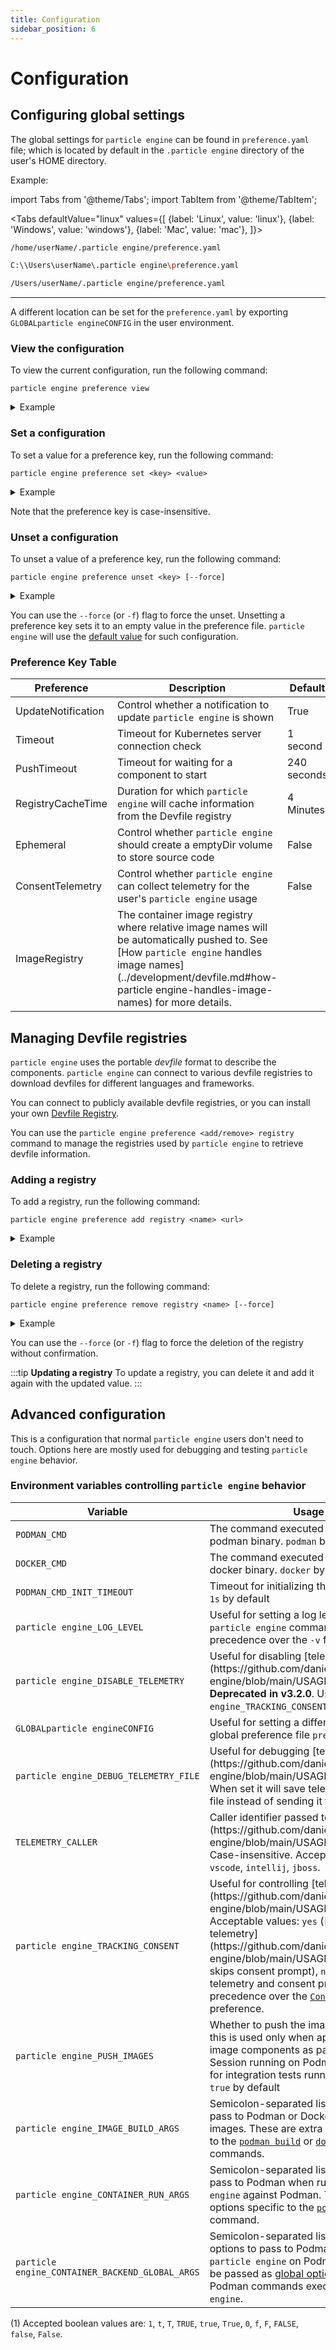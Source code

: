 ```yaml
---
title: Configuration
sidebar_position: 6
---
```

# Configuration

## Configuring global settings

The global settings for `particle engine` can be found in `preference.yaml` file; which is located by default in the `.particle engine` directory of the user's HOME directory.

Example:

import Tabs from '@theme/Tabs';
import TabItem from '@theme/TabItem';

<Tabs
defaultValue="linux"
values={[
{label: 'Linux', value: 'linux'},
{label: 'Windows', value: 'windows'},
{label: 'Mac', value: 'mac'},
]}>

<TabItem value="linux">

```sh
/home/userName/.particle engine/preference.yaml
```

</TabItem>

<TabItem value="windows">

```sh
C:\\Users\userName\.particle engine\preference.yaml
```

</TabItem>

<TabItem value="mac">

```sh
/Users/userName/.particle engine/preference.yaml
```

</TabItem>
</Tabs>

---
A  different location can be set for the `preference.yaml` by exporting `GLOBALparticle engineCONFIG` in the user environment.

### View the configuration
To view the current configuration, run the following command:

```shell
particle engine preference view
```
<details>
<summary>Example</summary>

```shell
$ particle engine preference view
Preference parameters:
 PARAMETER           VALUE
 ConsentTelemetry    true
 Ephemeral           true
 ImageRegistry       quay.io/user
 PushTimeout
 RegistryCacheTime
 Timeout
 UpdateNotification

Devfile registries:
 NAME             URL                                SECURE
 StagingRegistry  https://registry.stage.devfile.io  No

```
</details>

### Set a configuration
To set a value for a preference key, run the following command:
```shell
particle engine preference set <key> <value>
```
<details>
<summary>Example</summary>

```shell
$ particle engine preference set updatenotification false
Global preference was successfully updated
```
</details>

Note that the preference key is case-insensitive.

### Unset a configuration
To unset a value of a preference key, run the following command:
```shell
particle engine preference unset <key> [--force]
```

<details>
<summary>Example</summary>

```shell
$ particle engine preference unset updatednotification
? Do you want to unset updatenotification in the preference (y/N) y
Global preference was successfully updated
```
</details>

You can use the `--force` (or `-f`) flag to force the unset.
Unsetting a preference key sets it to an empty value in the preference file. `particle engine` will use the [default value](./configure#preference-key-table) for such configuration.

### Preference Key Table

| Preference         | Description                                                                                                                                                                                           | Default     |
|--------------------|-------------------------------------------------------------------------------------------------------------------------------------------------------------------------------------------------------|-------------|
| UpdateNotification | Control whether a notification to update `particle engine` is shown                                                                                                                                               | True        |
| Timeout            | Timeout for Kubernetes server connection check                                                                                                                                                        | 1 second    |
| PushTimeout        | Timeout for waiting for a component to start                                                                                                                                                          | 240 seconds |
| RegistryCacheTime  | Duration for which `particle engine` will cache information from the Devfile registry                                                                                                                             | 4 Minutes   |
| Ephemeral          | Control whether `particle engine` should create a emptyDir volume to store source code                                                                                                                            | False       |
| ConsentTelemetry   | Control whether `particle engine` can collect telemetry for the user's `particle engine` usage                                                                                                                                | False       |
| ImageRegistry      | The container image registry where relative image names will be automatically pushed to. See [How `particle engine` handles image names](../development/devfile.md#how-particle engine-handles-image-names) for more details. |             |

## Managing Devfile registries

`particle engine` uses the portable *devfile* format to describe the components. `particle engine` can connect to various devfile registries to download devfiles for different languages and frameworks.

You can connect to publicly available devfile registries, or you can install your own [Devfile Registry](https://devfile.io/docs/2.1.0/building-a-custom-devfile-registry).

You can use the `particle engine preference <add/remove> registry` command to manage the registries used by `particle engine` to retrieve devfile information.

### Adding a registry

To add a registry, run the following command:

```
particle engine preference add registry <name> <url>
```

<details>
<summary>Example</summary>

```
$ particle engine preference add registry StageRegistry https://registry.stage.devfile.io
New registry successfully added
```
</details>

### Deleting a registry

To delete a registry, run the following command:

```
particle engine preference remove registry <name> [--force]
```
<details>
<summary>Example</summary>

```
$ particle engine preference remove registry StageRegistry
? Are you sure you want to delete registry "StageRegistry" Yes
Successfully deleted registry
```
</details>

You can use the `--force` (or `-f`) flag to force the deletion of the registry without confirmation.


:::tip **Updating a registry**
To update a registry, you can delete it and add it again with the updated value.
:::

## Advanced configuration

This is a configuration that normal `particle engine` users don't need to touch.
Options here are mostly used for debugging and testing `particle engine` behavior.

### Environment variables controlling `particle engine` behavior

| Variable                            | Usage                                                                                                                                                                                                                                                                                                                                                                          | Since         | Example                                    |
|-------------------------------------|--------------------------------------------------------------------------------------------------------------------------------------------------------------------------------------------------------------------------------------------------------------------------------------------------------------------------------------------------------------------------------|---------------|--------------------------------------------|
| `PODMAN_CMD`                        | The command executed to run the local podman binary. `podman` by default                                                                                                                                                                                                                                                                                                       | v2.4.2        | `podman`                                   |
| `DOCKER_CMD`                        | The command executed to run the local docker binary. `docker` by default                                                                                                                                                                                                                                                                                                       | v2.4.2        | `docker`                                   |
| `PODMAN_CMD_INIT_TIMEOUT`           | Timeout for initializing the Podman client. `1s` by default                                                                                                                                                                                                                                                                                                                    | v3.11.0       | `5s`                                       |
| `particle engine_LOG_LEVEL`                     | Useful for setting a log level to be used by `particle engine` commands. Takes precedence over the `-v` flag.                                                                                                                                                                                                                                                                              | v1.0.2        | 3                                          |
| `particle engine_DISABLE_TELEMETRY`             | Useful for disabling [telemetry collection](https://github\.com/danielpickens/particle engine/blob/main/USAGE_DATA.md). **Deprecated in v3.2.0**. Use `particle engine_TRACKING_CONSENT` instead.                                                                                                                                                                                                    | v2.1.0        | `true`                                     |
| `GLOBALparticle engineCONFIG`                   | Useful for setting a different location of global preference file `preference.yaml`.                                                                                                                                                                                                                                                                                           | v0.0.19       | `~/.config/particle engine/preference.yaml`            |
| `particle engine_DEBUG_TELEMETRY_FILE`          | Useful for debugging [telemetry](https://github\.com/danielpickens/particle engine/blob/main/USAGE_DATA.md). When set it will save telemetry data to a file instead of sending it to the server.                                                                                                                                                                                         | v3.0.0-alpha1 | `/tmp/telemetry_data.json`                 |
| `TELEMETRY_CALLER`                  | Caller identifier passed to [telemetry](https://github\.com/danielpickens/particle engine/blob/main/USAGE_DATA.md). Case-insensitive. Acceptable values: `vscode`, `intellij`, `jboss`.                                                                                                                                                                                                  | v3.1.0        | `intellij`                                 |
| `particle engine_TRACKING_CONSENT`              | Useful for controlling [telemetry](https://github\.com/danielpickens/particle engine/blob/main/USAGE_DATA.md). Acceptable values: `yes` ([enables telemetry](https://github\.com/danielpickens/particle engine/blob/main/USAGE_DATA.md) and skips consent prompt), `no` (disables telemetry and consent prompt). Takes precedence over the [`ConsentTelemetry`](#preference-key-table) preference. | v3.2.0        | `yes`                                      |
| `particle engine_PUSH_IMAGES`                   | Whether to push the images once built; this is used only when applying Devfile image components as part of a Dev Session running on Podman; this is useful for integration tests running on Podman. `true` by default                                                                                                                                                          | v3.7.0        | `false`                                    |
| `particle engine_IMAGE_BUILD_ARGS`              | Semicolon-separated list of options to pass to Podman or Docker when building images. These are extra options specific to the [`podman build`](https://docs.podman.io/en/latest/markdown/podman-build.1.html#options) or [`docker build`](https://docs.docker.com/engine/reference/commandline/build/#options) commands.                                                       | v3.11.0       | `--platform=linux/amd64;--no-cache`        |
| `particle engine_CONTAINER_RUN_ARGS`            | Semicolon-separated list of options to pass to Podman when running `particle engine` against Podman. These are extra options specific to the [`podman play kube`](https://docs.podman.io/en/v3.4.4/markdown/podman-play-kube.1.html#options) command.                                                                                                                                      | v3.11.0       | `--configmap=/path/to/cm-foo.yml;--quiet`  |
| `particle engine_CONTAINER_BACKEND_GLOBAL_ARGS` | Semicolon-separated list of global options to pass to Podman when running `particle engine` on Podman. These will be passed as [global options](https://docs.podman.io/en/latest/markdown/podman.1.html#global-options) to all Podman commands executed by `particle engine`.                                                                                                                          | v3.11.0       | `--root=/tmp/podman/root;--log-level=info` |


(1) Accepted boolean values are: `1`, `t`, `T`, `TRUE`, `true`, `True`, `0`, `f`, `F`, `FALSE`, `false`, `False`.